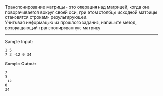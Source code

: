 Транспонирование матрицы - это операция над матрицей, когда она поворачивается вокруг своей оси, при этом столбцы исходной матрицы становятся строками результирующей.  
Учитывая информацию из прошлого задания, напишите метод, возвращающий транспонированную матрицу
___
Sample Input:
```
1 5
7 3 -12 0 34
```
Sample Output:
```
7
3
-12
0
34
```